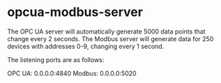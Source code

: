 # opcua-modbus-server

The OPC UA server will automatically generate 5000 data points that change every 2 seconds. The Modbus server will generate data for 250 devices with addresses 0-9, changing every 1 second.

The listening ports are as follows:

OPC UA: 0.0.0.0:4840
Modbus: 0.0.0.0:5020
